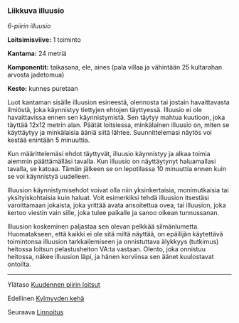 ### Liikkuva illuusio

*6-piirin illuusio*

**Loitsimisviive:** 1 toiminto

**Kantama:** 24 metriä

**Komponentit:** taikasana, ele, aines (pala villaa ja vähintään 25 kultarahan arvosta jadetomua)

**Kesto:** kunnes puretaan

Luot kantaman sisälle illuusion esineestä, olennosta tai jostain havaittavasta ilmiöstä, joka käynnistyy tiettyjen ehtojen täyttyessä. Illuusio ei ole havaittavissa ennen sen käynnistymistä. Sen täytyy mahtua kuutioon, joka täyttää 12x12 metrin alan. Päätät loitsiessa, minkälainen illuusio on, miten se käyttäytyy ja minkälaisia ääniä siitä lähtee. Suunnittelemasi näytös voi kestää enintään 5 minuuttia.

Kun määrittelemäsi ehdot täyttyvät, illuusio käynnistyy ja alkaa toimia aiemmin päättämälläsi tavalla. Kun illuusio on näyttäytynyt haluamallasi tavalla, se katoaa. Tämän jälkeen se on lepotilassa 10 minuuttia ennen kuin se voi käynnistyä uudelleen.

Illuusion käynnistymisehdot voivat olla niin yksinkertaisia, monimutkaisia tai yksityiskohtaisia kuin haluat. Voit esimerkiksi tehdä illuusion itsestäsi varoittamaan jokaista, joka yrittää avata ansoitettua ovea, tai illuusion, joka kertoo viestin vain sille, joka tulee paikalle ja sanoo oikean tunnussanan.

Illuusion koskeminen paljastaa sen olevan pelkkää silmänlumetta. Huomatakseen, että kaikki ei ole sitä miltä näyttää, on epäilijän käytettävä toimintonsa illuusion tarkkailemiseen ja onnistuttava älykkyys (tutkimus) heitossa loitsun pelastusheiton VA:ta vastaan. Olento, joka onnistuu heitossa, näkee illuusion läpi, ja hänen korviinsa sen äänet kuulostavat ontoilta.

---

Ylätaso [Kuudennen piirin loitsut](6_piirin_loitsut)

Edellinen [Kylmyyden kehä](Kylmyyden_kehä)

Seuraava [Linnoitus](Linnoitus)

